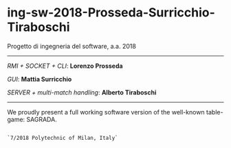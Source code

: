 # ing-sw-2018-Prosseda-Surricchio-Tiraboschi
Progetto di ingegneria del software, a.a. 2018

********************************************************

_RMI + SOCKET + CLI_: **Lorenzo Prosseda**

_GUI_: **Mattia Surricchio**

_SERVER + multi-match handling_: **Alberto Tiraboschi**

********************************************************

We proudly present a full working software version of the well-known table-game: SAGRADA.



                                                                                    `7/2018 Polytechnic of Milan, Italy`